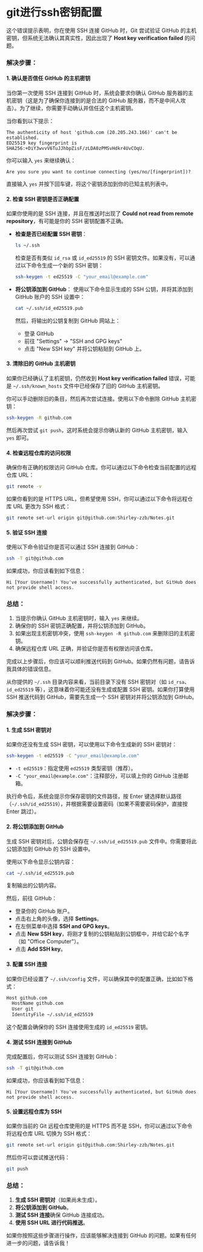 # git进行ssh密钥配置

这个错误提示表明，你在使用 SSH 连接 GitHub 时，Git 尝试验证 GitHub 的主机密钥，但系统无法确认其真实性，因此出现了 **Host key verification failed** 的问题。

### 解决步骤：

#### 1. **确认是否信任 GitHub 的主机密钥**
当你第一次使用 SSH 连接到 GitHub 时，系统会要求你确认 GitHub 服务器的主机密钥（这是为了确保你连接到的是合法的 GitHub 服务器，而不是中间人攻击）。为了继续，你需要手动确认并信任这个主机密钥。

当你看到以下提示：
```
The authenticity of host 'github.com (20.205.243.166)' can't be established.
ED25519 key fingerprint is SHA256:+DiY3wvvV6TuJJhbpZisF/zLDA0zPMSvHdkr4UvCOqU.
```

你可以输入 `yes` 来继续确认：
```
Are you sure you want to continue connecting (yes/no/[fingerprint])?
```
直接输入 `yes` 并按下回车键，将这个密钥添加到你的已知主机列表中。

#### 2. **检查 SSH 密钥是否正确配置**
如果你使用的是 SSH 连接，并且在推送时出现了 **Could not read from remote repository**，有可能是你的 SSH 密钥配置不正确。

- **检查是否已经配置 SSH 密钥**：
  ```bash
  ls ~/.ssh
  ```
  检查是否有类似 `id_rsa` 或 `id_ed25519` 的 SSH 密钥文件。如果没有，可以通过以下命令生成一个新的 SSH 密钥：

  ```bash
  ssh-keygen -t ed25519 -C "your_email@example.com"
  ```

- **将公钥添加到 GitHub**：
  使用以下命令显示生成的 SSH 公钥，并将其添加到 GitHub 账户的 SSH 设置中：
  ```bash
  cat ~/.ssh/id_ed25519.pub
  ```

  然后，将输出的公钥复制到 GitHub 网站上：
  - 登录 GitHub
  - 前往 "Settings" -> "SSH and GPG keys"
  - 点击 "New SSH key" 并将公钥粘贴到 GitHub 上。

#### 3. **清除旧的 GitHub 主机密钥**
如果你已经确认了主机密钥，仍然收到 **Host key verification failed** 错误，可能是 `~/.ssh/known_hosts` 文件中已经保存了旧的 GitHub 主机密钥。

你可以手动删除旧的条目，然后再次尝试连接。使用以下命令删除 GitHub 主机密钥：
```bash
ssh-keygen -R github.com
```

然后再次尝试 `git push`，这时系统会提示你确认新的 GitHub 主机密钥，输入 `yes` 即可。

#### 4. **检查远程仓库的访问权限**
确保你有正确的权限访问 GitHub 仓库。你可以通过以下命令检查当前配置的远程仓库 URL：
```bash
git remote -v
```

如果你看到的是 HTTPS URL，但希望使用 SSH，你可以通过以下命令将远程仓库 URL 更改为 SSH 格式：
```bash
git remote set-url origin git@github.com:Shirley-zzb/Notes.git
```

#### 5. **验证 SSH 连接**
使用以下命令验证你是否可以通过 SSH 连接到 GitHub：
```bash
ssh -T git@github.com
```

如果成功，你应该看到如下信息：
```
Hi [Your Username]! You've successfully authenticated, but GitHub does not provide shell access.
```

### 总结：
1. 当提示你确认 GitHub 主机密钥时，输入 `yes` 来继续。
2. 确保你的 SSH 密钥正确配置，并将公钥添加到 GitHub。
3. 如果出现主机密钥冲突，使用 `ssh-keygen -R github.com` 来删除旧的主机密钥。
4. 确保远程仓库 URL 正确，并验证你是否有权限访问该仓库。

完成以上步骤后，你应该可以顺利推送代码到 GitHub。如果仍然有问题，请告诉我具体的错误信息。

从你提供的 `~/.ssh` 目录内容来看，当前目录下没有 SSH 密钥对（如 `id_rsa`、`id_ed25519` 等），这意味着你可能还没有生成或配置 SSH 密钥。如果你打算使用 SSH 推送代码到 GitHub，需要先生成一个 SSH 密钥对并将公钥添加到 GitHub。

### 解决步骤：

#### 1. **生成 SSH 密钥对**
如果你还没有生成 SSH 密钥，可以使用以下命令生成新的 SSH 密钥对：

```bash
ssh-keygen -t ed25519 -C "your_email@example.com"
```

- `-t ed25519`：指定使用 `ed25519` 类型密钥（推荐）。
- `-C "your_email@example.com"`：注释部分，可以填上你的 GitHub 注册邮箱。

执行命令后，系统会提示你保存密钥的文件路径，按 Enter 键选择默认路径（`~/.ssh/id_ed25519`），并根据需要设置密码（如果不需要密码保护，直接按 Enter 跳过）。

#### 2. **将公钥添加到 GitHub**

生成 SSH 密钥对后，公钥会保存在 `~/.ssh/id_ed25519.pub` 文件中。你需要将此公钥添加到 GitHub 的 SSH 设置中。

使用以下命令显示公钥内容：

```bash
cat ~/.ssh/id_ed25519.pub
```

复制输出的公钥内容。

然后，前往 GitHub：
- 登录你的 GitHub 账户。
- 点击右上角的头像，选择 **Settings**。
- 在左侧菜单中选择 **SSH and GPG keys**。
- 点击 **New SSH key**，将刚才复制的公钥粘贴到公钥框中，并给它起个名字（如 "Office Computer"）。
- 点击 **Add SSH key**。

#### 3. **配置 SSH 连接**

如果你已经设置了 `~/.ssh/config` 文件，可以确保其中的配置正确，比如如下格式：

```bash
Host github.com
  HostName github.com
  User git
  IdentityFile ~/.ssh/id_ed25519
```

这个配置会确保你的 SSH 连接使用生成的 `id_ed25519` 密钥。

#### 4. **测试 SSH 连接到 GitHub**

完成配置后，你可以测试 SSH 连接到 GitHub：

```bash
ssh -T git@github.com
```

如果成功，你应该看到如下信息：
```
Hi [Your Username]! You've successfully authenticated, but GitHub does not provide shell access.
```

#### 5. **设置远程仓库为 SSH**

如果你当前的 Git 远程仓库使用的是 HTTPS 而不是 SSH，你可以通过以下命令将远程仓库 URL 切换为 SSH 格式：

```bash
git remote set-url origin git@github.com:Shirley-zzb/Notes.git
```

然后你可以尝试推送代码：

```bash
git push
```

### 总结：
1. **生成 SSH 密钥对**（如果尚未生成）。
2. **将公钥添加到 GitHub**。
3. **测试 SSH 连接**确保 GitHub 连接成功。
4. **使用 SSH URL 进行代码推送**。

如果你按照这些步骤进行操作，应该能够解决连接到 GitHub 的问题。如果有任何进一步的问题，请告诉我！
